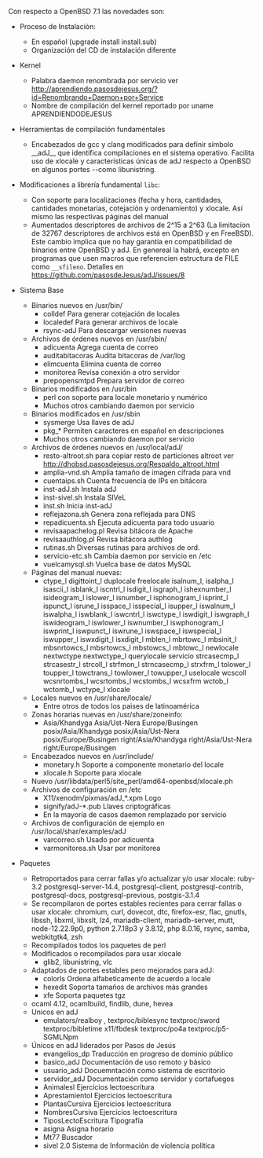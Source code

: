 Con respecto a OpenBSD 7.1 las novedades son:

* Proceso de Instalación:
	* En español (upgrade install install.sub)
	* Organización del CD de instalación diferente

* Kernel
	* Palabra daemon renombrada por servicio ver 
	<http://aprendiendo.pasosdejesus.org/?id=Renombrando+Daemon+por+Service>
	* Nombre de compilación del kernel reportado por uname 
	  APRENDIENDODEJESUS

* Herramientas de compilación fundamentales
  * Encabezados de gcc y clang modificados para definir 
    símbolo \_\_adJ\_\_ que identifica compilaciones en el sistema 
    operativo. Facilita uso de xlocale y características únicas de 
    adJ respecto a OpenBSD en algunos portes --como libunistring.

* Modificaciones a librería fundamental `libc`:
	* Con soporte para localizaciones (fecha y hora, cantidades,
	  cantidades monetarias, cotejación y ordenamiento) y xlocale.
    Así mismo las respectivas páginas del manual
  * Aumentados descriptores de archivos de 2^15 a 2^63
    (La limitacíon de 32767 descriptores de archivos está en
     OpenBSD y en FreeBSD). Este cambio implica que no hay
     garantía en compatibilidad de binarios entre OpenBSD y adJ.
     En genereal la habrá, excepto en programas que usen macros
     que referencien estructura de FILE como `__sfileno`.
     Detalles en <https://github.com/pasosdeJesus/adJ/issues/8>


* Sistema Base
	* Binarios nuevos en /usr/bin/
		* colldef 	Para generar cotejación de locales
		* localedef 	Para generar archivos de locale
		* rsync-adJ 	Para descargar versiones nuevas
	* Archivos de órdenes nuevos en /usr/sbin/
		* adicuenta 	Agrega cuenta de correo 
		* auditabitacoras Audita bitacoras de /var/log
		* elimcuenta 	Elimina cuenta de correo
		* monitorea 	Revisa conexión a otro servidor
		* prepopensmtpd 	Prepara servidor de correo
	* Binarios modificados en /usr/bin
		* perl 		con soporte para locale monetario y numérico
		* Muchos otros cambiando daemon por servicio
	* Binarios modificados en /usr/sbin
		* sysmerge	Usa llaves de adJ
		* pkg_*		Permiten caracteres en español en descripciones
		* Muchos otros cambiando daemon por servicio
	* Archivos de órdenes nuevos en /usr/local/adJ/
		* resto-altroot.sh     para copiar resto de particiones altroot
		  ver <http://dhobsd.pasosdejesus.org/Respaldo_altroot.html>
		* amplia-vnd.sh 	Amplia tamaño de imagen cifrada para 
		  vnd
		* cuentaips.sh 	Cuenta frecuencia de IPs en bitácora
		* inst-adJ.sh	Instala adJ
		* inst-sivel.sh	Instala SIVeL
		* inst.sh		Inicia inst-adJ
		* reflejazona.sh 	Genera zona reflejada para DNS
		* repadicuenta.sh Ejecuta adicuenta para todo usuario
		* revisaapachelog.pl Revisa bitácora de Apache
		* revisaauthlog.pl Revisa bitácora authlog
		* rutinas.sh	Diversas rutinas para archivos de ord.
		* servicio-etc.sh	Cambia daemon por servicio en /etc
		* vuelcamysql.sh Vuelca base de datos MySQL
	* Páginas del manual nuevas:
		* ctype_l digittoint_l duplocale freelocale isalnum_l,
		isalpha_l isascii_l isblank_l iscntrl_l isdigit_l
		isgraph_l ishexnumber_l isideogram_l islower_l isnumber_l
		isphonogram_l isprint_l ispunct_l isrune_l isspace_l
		isspecial_l isupper_l iswalnum_l iswalpha_l iswblank_l
		iswcntrl_l iswctype_l iswdigit_l iswgraph_l iswideogram_l
		iswlower_l iswnumber_l iswphonogram_l iswprint_l 
		iswpunct_l iswrune_l iswspace_l iswspecial_l iswupper_l
		iswxdigit_l isxdigit_l mblen_l mbrtowc_l mbsinit_l
		mbsnrtowcs_l mbsrtowcs_l mbstowcs_l mbtowc_l newlocale
		nextwctype nextwctype_l querylocale servicio strcasecmp_l
		strcasestr_l strcoll_l strfmon_l strncasecmp_l strxfrm_l
		tolower_l toupper_l towctrans_l towlower_l towupper_l
		uselocale wcscoll wcsnrtombs_l wcsrtombs_l wcstombs_l
		wcsxfrm wctob_l wctomb_l wctype_l xlocale
	* Locales nuevos en /usr/share/locale/
		* Entre otros de todos los paises de latinoamérica
	* Zonas horarias nuevas en /usr/share/zoneinfo:
		* Asia/Khandyga Asia/Ust-Nera Europe/Busingen 
		posix/Asia/Khandyga posix/Asia/Ust-Nera posix/Europe/Busingen
		right/Asia/Khandyga right/Asia/Ust-Nera right/Europe/Busingen
	* Encabezados nuevos en /usr/include/
		* monetary.h 	Soporte a componente monetario del locale
		* xlocale.h  	Soporte para xlocale
	* Nuevo /usr/libdata/perl5/site_perl/amd64-openbsd/xlocale.ph
	* Archivos de configuración en /etc
		* X11/xenodm/pixmas/adJ_*.xpm	Logo
		* signify/adJ-*.pub	Llaves criptográficas
		* En la mayoría de casos daemon remplazado por servicio
	* Archivos de configuración de ejemplo en /usr/local/shar/examples/adJ
		* varcorreo.sh	Usado por adicuenta	
		* varmonitorea.sh	Usar por monitorea

* Paquetes
	* Retroportados para cerrar fallas y/o actualizar y/o usar xlocale:
    ruby-3.2
    postgresql-server-14.4, postgresql-client, postgresql-contrib, 
    postgresql-docs, postgresql-previous, postgis-3.1.4
	* Se recompilaron de portes estables recientes para cerrar 
	  fallas o usar xlocale: 
    chromium, curl, dovecot, dtc, firefox-esr, flac, gnutls, libssh, 
    libxml, libxslt, lz4, mariadb-client, mariadb-server, mutt, node-12.22.9p0,
    python 2.7.18p3 y 3.8.12, php 8.0.16, rsync, samba, webkitgtk4, zsh
	* Recompilados todos los paquetes de perl
	* Modificados o recompilados para usar xlocale
		* glib2, libunistring, vlc
	* Adaptados de portes estables pero mejorados para adJ:
		* colorls	Ordena alfabeticamente de acuerdo a locale
		* hexedit 	Soporta tamaños de archivos más grandes
		* xfe		Soporta paquetes tgz
    * ocaml 4.12, ocamlbuild, findlib, dune, hevea
	* Unicos en adJ 
		* emulators/realboy , textproc/biblesync
		textproc/sword textproc/bibletime 
		x11/fbdesk textproc/po4a textproc/p5-SGMLNpm
	* Únicos en adJ liderados por Pasos de Jesús
		* evangelios_dp	Traducción en progreso de dominio público
		* basico_adJ	Documentación de uso remoto y básico
		* usuario_adJ	Docuemntación como sistema de escritorio
		* servidor_adJ	Documentación como servidor y cortafuegos
		* AnimalesI	Ejercicios lectoescritura
		* AprestamientoI	Ejercicios lectoescritura
		* PlantasCursiva	Ejercicios lectoescritura
		* NombresCursiva	Ejercicios lectoescritura
		* TiposLectoEscritura Tipografía
		* asigna		Asigna horario
		* Mt77		Buscador
		* sivel 2.0	Sistema de Información de violencia política

